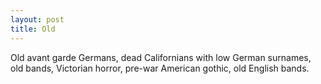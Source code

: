 ```yaml
---
layout: post
title: Old
---
```


Old avant garde Germans, dead Californians with low German surnames, old bands, Victorian horror, pre-war American gothic, old English bands.
